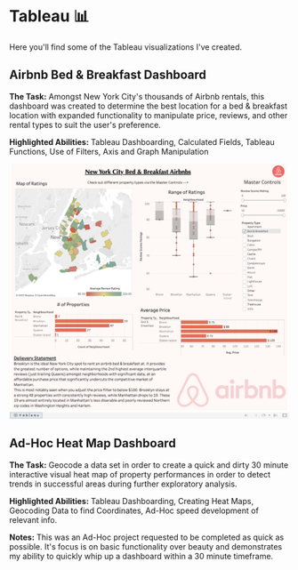 # Tableau :bar_chart:

Here you'll find some of the Tableau visualizations I've created. 



## Airbnb Bed & Breakfast Dashboard
**The Task:** Amongst New York City's thousands of Airbnb rentals, this dashboard was created to determine the best location for a bed & breakfast location with expanded functionality to manipulate price, reviews, and other rental types to suit the user's preference.

**Highlighted Abilities:** Tableau Dashboarding, Calculated Fields, Tableau Functions, Use of Filters, Axis and Graph Manipulation

![alt text](https://github.com/asilich123/Resume_Projects/blob/main/Tableau/Airbnb%20Dashboard.png?raw=true)


## Ad-Hoc Heat Map Dashboard
**The Task:** Geocode a data set in order to create a quick and dirty 30 minute interactive visual heat map of property performances in order to detect trends in successful areas during further exploratory analysis. 

**Highlighted Abilities:** Tableau Dashboarding, Creating Heat Maps, Geocoding Data to find Coordinates, Ad-Hoc speed development of relevant info. 

**Notes:** This was an Ad-Hoc project requested to be completed as quick as possible. It's focus is on basic functionality over beauty and demonstrates my ability to quickly whip up a dashboard within a 30 minute timeframe. 
